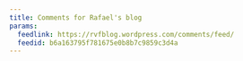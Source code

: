 ```yaml
---
title: Comments for Rafael's blog
params:
  feedlink: https://rvfblog.wordpress.com/comments/feed/
  feedid: b6a163795f781675e0b8b7c9859c3d4a
---
```


